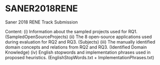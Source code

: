 # SANER2018RENE

Saner 2018 RENE Track Submission

Content:
(i) Information about the sampled projects used for RQ1. (SampledOpenSourceProjects)
(ii) The 8 open-source applications used during evaluation for RQ2 and RQ3. (Subjects)
(iii) The manually identified domain concepts and relations from RQ2 and RQ3. (Identified Domain Knowledge)
(iv) English stopwords and implementation phrases used in proposed heuristics. (EnglishStopWords.txt + ImplementationPhrases.txt)
